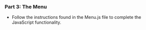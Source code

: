 ### Part 3: The Menu

* Follow the instructions found in the Menu.js file to complete the JavaScript functionality.